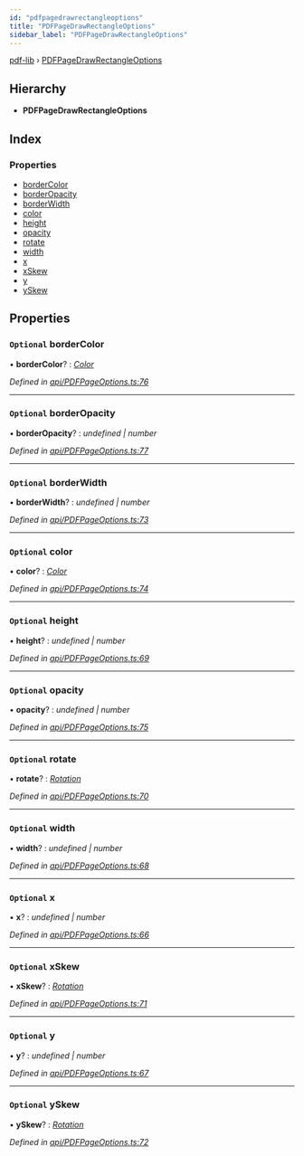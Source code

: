 ```yaml
---
id: "pdfpagedrawrectangleoptions"
title: "PDFPageDrawRectangleOptions"
sidebar_label: "PDFPageDrawRectangleOptions"
---
```


[pdf-lib](../index.md) › [PDFPageDrawRectangleOptions](pdfpagedrawrectangleoptions.md)

## Hierarchy

* **PDFPageDrawRectangleOptions**

## Index

### Properties

* [borderColor](pdfpagedrawrectangleoptions.md#optional-bordercolor)
* [borderOpacity](pdfpagedrawrectangleoptions.md#optional-borderopacity)
* [borderWidth](pdfpagedrawrectangleoptions.md#optional-borderwidth)
* [color](pdfpagedrawrectangleoptions.md#optional-color)
* [height](pdfpagedrawrectangleoptions.md#optional-height)
* [opacity](pdfpagedrawrectangleoptions.md#optional-opacity)
* [rotate](pdfpagedrawrectangleoptions.md#optional-rotate)
* [width](pdfpagedrawrectangleoptions.md#optional-width)
* [x](pdfpagedrawrectangleoptions.md#optional-x)
* [xSkew](pdfpagedrawrectangleoptions.md#optional-xskew)
* [y](pdfpagedrawrectangleoptions.md#optional-y)
* [ySkew](pdfpagedrawrectangleoptions.md#optional-yskew)

## Properties

### `Optional` borderColor

• **borderColor**? : *[Color](../index.md#color)*

*Defined in [api/PDFPageOptions.ts:76](https://github.com/Hopding/pdf-lib/blob/556c73c/src/api/PDFPageOptions.ts#L76)*

___

### `Optional` borderOpacity

• **borderOpacity**? : *undefined | number*

*Defined in [api/PDFPageOptions.ts:77](https://github.com/Hopding/pdf-lib/blob/556c73c/src/api/PDFPageOptions.ts#L77)*

___

### `Optional` borderWidth

• **borderWidth**? : *undefined | number*

*Defined in [api/PDFPageOptions.ts:73](https://github.com/Hopding/pdf-lib/blob/556c73c/src/api/PDFPageOptions.ts#L73)*

___

### `Optional` color

• **color**? : *[Color](../index.md#color)*

*Defined in [api/PDFPageOptions.ts:74](https://github.com/Hopding/pdf-lib/blob/556c73c/src/api/PDFPageOptions.ts#L74)*

___

### `Optional` height

• **height**? : *undefined | number*

*Defined in [api/PDFPageOptions.ts:69](https://github.com/Hopding/pdf-lib/blob/556c73c/src/api/PDFPageOptions.ts#L69)*

___

### `Optional` opacity

• **opacity**? : *undefined | number*

*Defined in [api/PDFPageOptions.ts:75](https://github.com/Hopding/pdf-lib/blob/556c73c/src/api/PDFPageOptions.ts#L75)*

___

### `Optional` rotate

• **rotate**? : *[Rotation](../index.md#rotation)*

*Defined in [api/PDFPageOptions.ts:70](https://github.com/Hopding/pdf-lib/blob/556c73c/src/api/PDFPageOptions.ts#L70)*

___

### `Optional` width

• **width**? : *undefined | number*

*Defined in [api/PDFPageOptions.ts:68](https://github.com/Hopding/pdf-lib/blob/556c73c/src/api/PDFPageOptions.ts#L68)*

___

### `Optional` x

• **x**? : *undefined | number*

*Defined in [api/PDFPageOptions.ts:66](https://github.com/Hopding/pdf-lib/blob/556c73c/src/api/PDFPageOptions.ts#L66)*

___

### `Optional` xSkew

• **xSkew**? : *[Rotation](../index.md#rotation)*

*Defined in [api/PDFPageOptions.ts:71](https://github.com/Hopding/pdf-lib/blob/556c73c/src/api/PDFPageOptions.ts#L71)*

___

### `Optional` y

• **y**? : *undefined | number*

*Defined in [api/PDFPageOptions.ts:67](https://github.com/Hopding/pdf-lib/blob/556c73c/src/api/PDFPageOptions.ts#L67)*

___

### `Optional` ySkew

• **ySkew**? : *[Rotation](../index.md#rotation)*

*Defined in [api/PDFPageOptions.ts:72](https://github.com/Hopding/pdf-lib/blob/556c73c/src/api/PDFPageOptions.ts#L72)*
